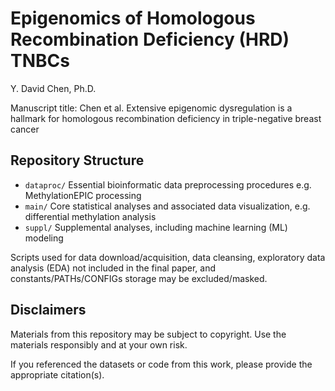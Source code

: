 # Epigenomics of Homologous Recombination Deficiency (HRD) TNBCs

Y. David Chen, Ph.D. 

Manuscript title: Chen et al. Extensive epigenomic dysregulation is a hallmark for homologous recombination deficiency in triple-negative breast cancer

## Repository Structure

* `dataproc/` Essential bioinformatic data preprocessing procedures e.g. MethylationEPIC processing
* `main/` Core statistical analyses and associated data visualization, e.g. differential methylation analysis
* `suppl/` Supplemental analyses, including machine learning (ML) modeling

Scripts used for data download/acquisition, data cleansing, exploratory data analysis (EDA) not included in the final paper, and constants/PATHs/CONFIGs storage may be excluded/masked.

## Disclaimers

Materials from this repository may be subject to copyright. Use the materials responsibly and at your own risk. 

If you referenced the datasets  or code from this work, please provide the appropriate citation(s). 


